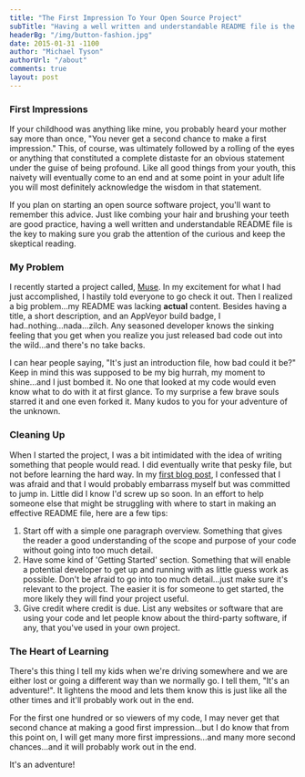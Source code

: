 ```yaml
---
title: "The First Impression To Your Open Source Project"
subTitle: "Having a well written and understandable README file is the key to making sure you grab the attention of the curious and keep the skeptical reading."
headerBg: "/img/button-fashion.jpg"
date: 2015-01-31 -1100
author: "Michael Tyson"
authorUrl: "/about"
comments: true
layout: post
---
```


### First Impressions
If your childhood was anything like mine, you probably heard your mother say more than once, "You never get a second chance to make a first impression."  This, of course, was ultimately followed by a rolling of the eyes or anything that constituted a complete distaste for an obvious statement under the guise of being profound. Like all good things from your youth, this naivety will eventually come to an end and at some point in your adult life you will most definitely acknowledge the wisdom in that statement.

If you plan on starting an open source software project, you'll want to remember this advice. Just like combing your hair and brushing your teeth are good practice, having a well written and understandable README file is the key to making sure you grab the attention of the curious and keep the skeptical reading.

### My Problem
I recently started a project called, [Muse](http://github.com/myty/muse).  In my excitement for what I had just accomplished, I hastily told everyone to go check it out.  Then I realized a big problem...my README was lacking **actual** content.  Besides having a title, a short description, and an AppVeyor build badge, I had..nothing...nada...zilch. Any seasoned developer knows the sinking feeling that you get when you realize you just released bad code out into the wild...and there's no take backs.

I can hear people saying, "It's just an introduction file, how bad could it be?" Keep in mind this was supposed to be my big hurrah, my moment to shine...and I just bombed it.  No one that looked at my code would even know what to do with it at first glance.  To my surprise a few brave souls starred it and one even forked it. Many kudos to you for your adventure of the unknown.  

### Cleaning Up
When I started the project, I was a bit intimidated with the idea of writing something that people would read. I did eventually write that pesky file, but not before learning the hard way. In my [first blog post](/hello-world), I confessed that I was afraid and that I would probably embarrass myself but was committed to jump in.  Little did I know I'd screw up so soon.  In an effort to help someone else that might be struggling with where to start in making an effective README file, here are a few tips:
1. Start off with a simple one paragraph overview. Something that gives the reader a good understanding of the scope and purpose of your code without going into too much detail.
2. Have some kind of 'Getting Started' section.  Something that will enable a potential developer to get up and running with as little guess work as possible. Don't be afraid to go into too much detail...just make sure it's relevant to the project. The easier it is for someone to get started, the more likely they will find your project useful.
3. Give credit where credit is due.  List any websites or software that are using your code and let people know about the third-party software, if any, that you've used in your own project.

### The Heart of Learning
There's this thing I tell my kids when we're driving somewhere and we are either lost or going a different way than we normally go. I tell them, "It's an adventure!".  It lightens the mood and lets them know this is just like all the other times and it'll probably work out in the end.

For the first one hundred or so viewers of my code, I may never get that second chance at making a good first impression...but I do know that from this point on, I will get many more first impressions...and many more second chances...and it will probably work out in the end.  

It's an adventure!
